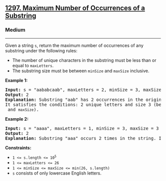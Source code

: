 <h2><a href="https://leetcode.com/problems/maximum-number-of-occurrences-of-a-substring">1297. Maximum Number of Occurrences of a Substring</a></h2>
<h3>Medium</h3>
<hr>
<p>Given a string <code>s</code>, return the maximum number of occurrences of any substring under the following rules:</p>

<ul>
<li>The number of unique characters in the substring must be less than or equal to <code>maxLetters</code>.</li>
<li>The substring size must be between <code>minSize</code> and <code>maxSize</code> inclusive.</li>
</ul>

<p><strong>Example 1:</strong></p>
<pre>
<strong>Input:</strong> s = "aababcaab", maxLetters = 2, minSize = 3, maxSize = 4
<strong>Output:</strong> 2
<strong>Explanation:</strong> Substring "aab" has 2 occurrences in the original string.
It satisfies the conditions: 2 unique letters and size 3 (between <code>minSize</code> and <code>maxSize</code>).
</pre>

<p><strong>Example 2:</strong></p>
<pre>
<strong>Input:</strong> s = "aaaa", maxLetters = 1, minSize = 3, maxSize = 3
<strong>Output:</strong> 2
<strong>Explanation:</strong> Substring "aaa" occurs 2 times in the string. It can overlap.
</pre>

<p><strong>Constraints:</strong></p>
<ul>
<li><code>1 <= s.length <= 10<sup>5</sup></code></li>
<li><code>1 <= maxLetters <= 26</code></li>
<li><code>1 <= minSize <= maxSize <= min(26, s.length)</code></li>
<li><code>s</code> consists of only lowercase English letters.</li>
</ul>

